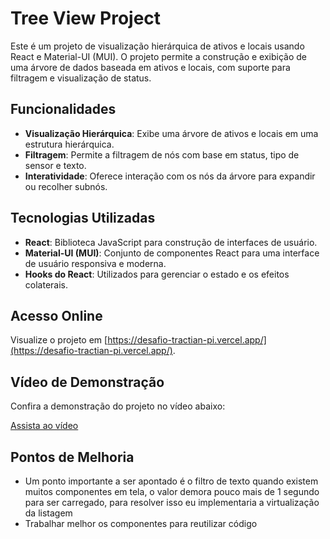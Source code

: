 # Tree View Project

Este é um projeto de visualização hierárquica de ativos e locais usando React e Material-UI (MUI). O projeto permite a construção e exibição de uma árvore de dados baseada em ativos e locais, com suporte para filtragem e visualização de status.

## Funcionalidades

- **Visualização Hierárquica**: Exibe uma árvore de ativos e locais em uma estrutura hierárquica.
- **Filtragem**: Permite a filtragem de nós com base em status, tipo de sensor e texto.
- **Interatividade**: Oferece interação com os nós da árvore para expandir ou recolher subnós.

## Tecnologias Utilizadas

- **React**: Biblioteca JavaScript para construção de interfaces de usuário.
- **Material-UI (MUI)**: Conjunto de componentes React para uma interface de usuário responsiva e moderna.
- **Hooks do React**: Utilizados para gerenciar o estado e os efeitos colaterais.

## Acesso Online

Visualize o projeto em [https://desafio-tractian-pi.vercel.app/](https://desafio-tractian-pi.vercel.app/).

## Vídeo de Demonstração

Confira a demonstração do projeto no vídeo abaixo:

[Assista ao vídeo](./src/assets/Desafio-Tractian-2024-09-10%2022-30-45.mp4)

## Pontos de Melhoria

- Um ponto importante a ser apontado é o filtro de texto quando existem muitos componentes em tela, o valor demora pouco mais de 1 segundo para ser carregado, para resolver isso eu implementaria a virtualização da listagem
- Trabalhar melhor os componentes para reutilizar código